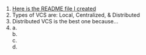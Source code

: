 1. [Here is the README file I created](../../README.md)  
2. Types of VCS are: Local, Centralized, & Distributed  
3. Distributed VCS is the best one because...
4.    a.  
    b.  
    c.  
    d.  
